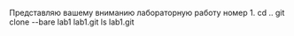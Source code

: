 Представляю вашему вниманию лабораторную работу номер 1.
cd ..
git clone --bare lab1 lab1.git
ls lab1.git
